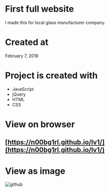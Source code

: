 # First full website

I made this for local glass manufacturer company.

# Created at

February 7, 2018

# Project is created with

* JavaScript
* jQuery
* HTML
* CSS

# View on browser

## [https://n00bg1rl.github.io/lv1/](https://n00bg1rl.github.io/lv1/)

# View as image

![github](./assets/images/github.png)
